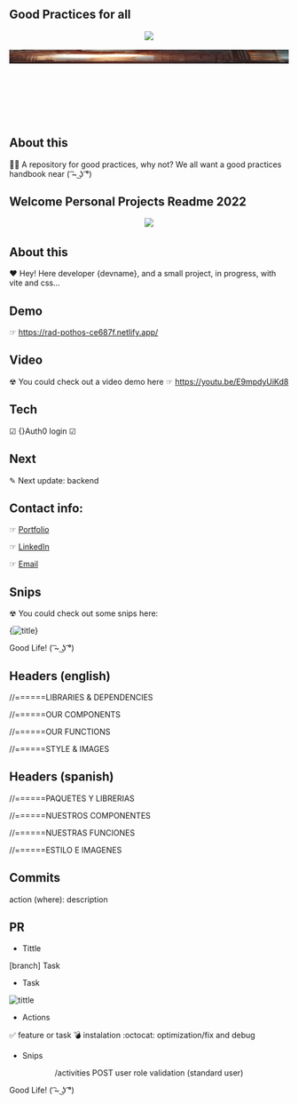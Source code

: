 ## Good Practices for all

<p align='center'>
<img src="https://readme-typing-svg.herokuapp.com?color=CAC8F8&background=1C1C1D&size=25&center=true&vCenter=true&width=433&height=75&lines=for+me;for+you;for+the+project;for+our+lives!">
</p>

<div style="padding-top:25.000%;position:relative;"><img src="https://raw.githubusercontent.com/zayrarepositor/good-practices/main/giphy.gif" width="100%" height="20%" style='position:absolute;top:0;left:0;' frameBorder="0" allowFullScreen/></div>

## About this
👩‍💻 A repository for good practices, why not? We all want a good practices handbook near ( ͡~ ͜ʖ ͡°)

## Welcome Personal Projects Readme 2022
<p align='center'>
<img src="https://readme-typing-svg.herokuapp.com?color=CAC8F8&background=1C1C1D&size=25&center=true&vCenter=true&width=433&height=75&lines=Hi!+I+am+Zayra+Velasco;Soft+dev+and+Admin+manager;it+is+a+frontend+project;enjoy+it+!">
</p>

## About this

❤ Hey! Here developer {devname}, and a small project, in progress, with vite and css...

## Demo
☞ https://rad-pothos-ce687f.netlify.app/
## Video
☢ You could check out a video demo here ☞ https://youtu.be/E9mpdyUiKd8
## Tech
☑ {}Auth0 login
☑ 

## Next
✎ Next update: backend

## Contact info:
☞ <a href="https://github.com/zayrarepositor/portfolio-2022" target="_blank">Portfolio</a></p>
☞ <a href="https://www.linkedin.com/in/zayra-velasco" target="_blank">LinkedIn</a></p>
☞ <a href="mailto:zayra.contacto@gmail.com"  target="_blank">Email</a>

## Snips
☢ You could check out some snips here: 

{![title](https://url)}

Good Life! ( ͡~ ͜ʖ ͡°)

## Headers (english)
//======LIBRARIES & DEPENDENCIES

//======OUR COMPONENTS

//======OUR FUNCTIONS

//======STYLE & IMAGES

## Headers (spanish)
//======PAQUETES Y LIBRERIAS

//======NUESTROS COMPONENTES

//======NUESTRAS FUNCIONES 

//======ESTILO E IMAGENES

## Commits

action (where): description 

## PR
* Tittle

[branch] Task

* Task

![tittle](link)

* Actions

✅ feature or task 
:bomb: instalation
:octocat: optimization/fix and debug

* Snips
<p align="center">/activities POST user role validation (standard user)</p>

Good Life! ( ͡~ ͜ʖ ͡°)
